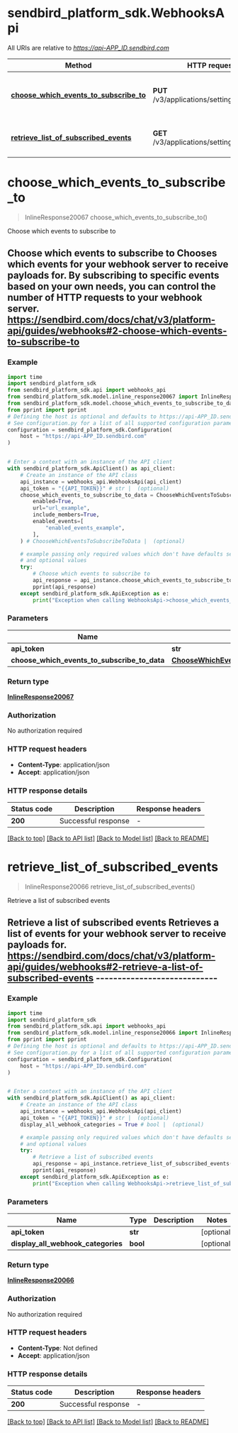 # sendbird_platform_sdk.WebhooksApi

All URIs are relative to *https://api-APP_ID.sendbird.com*

Method | HTTP request | Description
------------- | ------------- | -------------
[**choose_which_events_to_subscribe_to**](WebhooksApi.md#choose_which_events_to_subscribe_to) | **PUT** /v3/applications/settings/webhook | Choose which events to subscribe to
[**retrieve_list_of_subscribed_events**](WebhooksApi.md#retrieve_list_of_subscribed_events) | **GET** /v3/applications/settings/webhook | Retrieve a list of subscribed events


# **choose_which_events_to_subscribe_to**
> InlineResponse20067 choose_which_events_to_subscribe_to()

Choose which events to subscribe to

## Choose which events to subscribe to  Chooses which events for your webhook server to receive payloads for. By subscribing to specific events based on your own needs, you can control the number of HTTP requests to your webhook server.  https://sendbird.com/docs/chat/v3/platform-api/guides/webhooks#2-choose-which-events-to-subscribe-to

### Example


```python
import time
import sendbird_platform_sdk
from sendbird_platform_sdk.api import webhooks_api
from sendbird_platform_sdk.model.inline_response20067 import InlineResponse20067
from sendbird_platform_sdk.model.choose_which_events_to_subscribe_to_data import ChooseWhichEventsToSubscribeToData
from pprint import pprint
# Defining the host is optional and defaults to https://api-APP_ID.sendbird.com
# See configuration.py for a list of all supported configuration parameters.
configuration = sendbird_platform_sdk.Configuration(
    host = "https://api-APP_ID.sendbird.com"
)


# Enter a context with an instance of the API client
with sendbird_platform_sdk.ApiClient() as api_client:
    # Create an instance of the API class
    api_instance = webhooks_api.WebhooksApi(api_client)
    api_token = "{{API_TOKEN}}" # str |  (optional)
    choose_which_events_to_subscribe_to_data = ChooseWhichEventsToSubscribeToData(
        enabled=True,
        url="url_example",
        include_members=True,
        enabled_events=[
            "enabled_events_example",
        ],
    ) # ChooseWhichEventsToSubscribeToData |  (optional)

    # example passing only required values which don't have defaults set
    # and optional values
    try:
        # Choose which events to subscribe to
        api_response = api_instance.choose_which_events_to_subscribe_to(api_token=api_token, choose_which_events_to_subscribe_to_data=choose_which_events_to_subscribe_to_data)
        pprint(api_response)
    except sendbird_platform_sdk.ApiException as e:
        print("Exception when calling WebhooksApi->choose_which_events_to_subscribe_to: %s\n" % e)
```


### Parameters

Name | Type | Description  | Notes
------------- | ------------- | ------------- | -------------
 **api_token** | **str**|  | [optional]
 **choose_which_events_to_subscribe_to_data** | [**ChooseWhichEventsToSubscribeToData**](ChooseWhichEventsToSubscribeToData.md)|  | [optional]

### Return type

[**InlineResponse20067**](InlineResponse20067.md)

### Authorization

No authorization required

### HTTP request headers

 - **Content-Type**: application/json
 - **Accept**: application/json


### HTTP response details

| Status code | Description | Response headers |
|-------------|-------------|------------------|
**200** | Successful response |  -  |

[[Back to top]](#) [[Back to API list]](../README.md#documentation-for-api-endpoints) [[Back to Model list]](../README.md#documentation-for-models) [[Back to README]](../README.md)

# **retrieve_list_of_subscribed_events**
> InlineResponse20066 retrieve_list_of_subscribed_events()

Retrieve a list of subscribed events

## Retrieve a list of subscribed events  Retrieves a list of events for your webhook server to receive payloads for.  https://sendbird.com/docs/chat/v3/platform-api/guides/webhooks#2-retrieve-a-list-of-subscribed-events ----------------------------

### Example


```python
import time
import sendbird_platform_sdk
from sendbird_platform_sdk.api import webhooks_api
from sendbird_platform_sdk.model.inline_response20066 import InlineResponse20066
from pprint import pprint
# Defining the host is optional and defaults to https://api-APP_ID.sendbird.com
# See configuration.py for a list of all supported configuration parameters.
configuration = sendbird_platform_sdk.Configuration(
    host = "https://api-APP_ID.sendbird.com"
)


# Enter a context with an instance of the API client
with sendbird_platform_sdk.ApiClient() as api_client:
    # Create an instance of the API class
    api_instance = webhooks_api.WebhooksApi(api_client)
    api_token = "{{API_TOKEN}}" # str |  (optional)
    display_all_webhook_categories = True # bool |  (optional)

    # example passing only required values which don't have defaults set
    # and optional values
    try:
        # Retrieve a list of subscribed events
        api_response = api_instance.retrieve_list_of_subscribed_events(api_token=api_token, display_all_webhook_categories=display_all_webhook_categories)
        pprint(api_response)
    except sendbird_platform_sdk.ApiException as e:
        print("Exception when calling WebhooksApi->retrieve_list_of_subscribed_events: %s\n" % e)
```


### Parameters

Name | Type | Description  | Notes
------------- | ------------- | ------------- | -------------
 **api_token** | **str**|  | [optional]
 **display_all_webhook_categories** | **bool**|  | [optional]

### Return type

[**InlineResponse20066**](InlineResponse20066.md)

### Authorization

No authorization required

### HTTP request headers

 - **Content-Type**: Not defined
 - **Accept**: application/json


### HTTP response details

| Status code | Description | Response headers |
|-------------|-------------|------------------|
**200** | Successful response |  -  |

[[Back to top]](#) [[Back to API list]](../README.md#documentation-for-api-endpoints) [[Back to Model list]](../README.md#documentation-for-models) [[Back to README]](../README.md)

